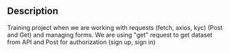 ## Description

 Training project when we are working with requests  (fetch, axios, kyc)  (Post and Get) and managing forms.
 We are using "get" request to get  dataset from API and Post for authorization (sign up, sign in)
